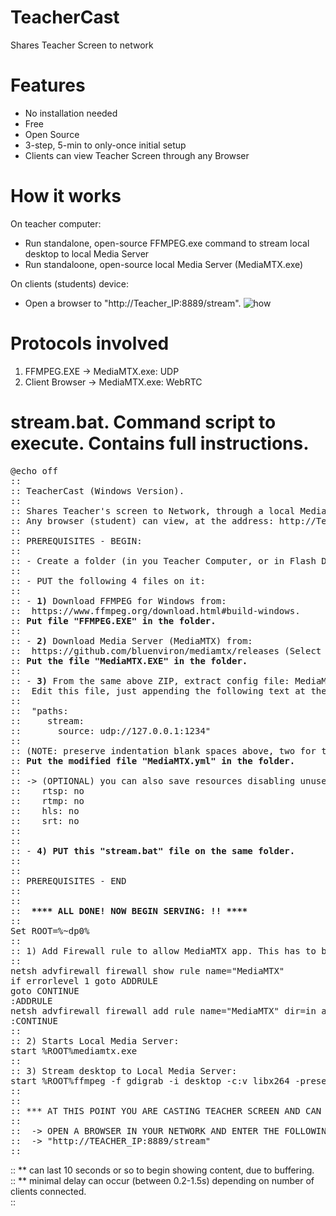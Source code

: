# TeacherCast
Shares Teacher Screen to network

# Features
- No installation needed
- Free
- Open Source
- 3-step, 5-min to only-once initial setup
- Clients can view Teacher Screen through any Browser
  
# How it works
On teacher computer:
  - Run standalone, open-source FFMPEG.exe command to stream local desktop to local Media Server
  - Run standaloone, open-source local Media Server (MediaMTX.exe)

On clients (students) device:
  - Open a browser to "http://Teacher_IP:8889/stream".
![how](https://github.com/blanes/TeacherCast/assets/3591929/9e5a1afc-0a0f-40e7-8a90-441f4f6ed64b)

# Protocols involved
1) FFMPEG.EXE -> MediaMTX.exe: UDP
2) Client Browser -> MediaMTX.exe: WebRTC


# stream.bat. Command script to execute. Contains full instructions.

<pre>
@echo off  
::  
:: TeacherCast (Windows Version).  
::  
:: Shares Teacher's screen to Network, through a local Media Server.  
:: Any browser (student) can view, at the address: http://Teacher_IP:8889/stream  
::  
:: PREREQUISITES - BEGIN:  
::  
:: - Create a folder (in you Teacher Computer, or in Flash Drive, or in network folder...)  
::   
:: - PUT the following 4 files on it:  
::  
:: - <b>1)</b> Download FFMPEG for Windows from:  
::	https://www.ffmpeg.org/download.html#build-windows.
:: <b>Put file "FFMPEG.EXE" in the folder.</b>
::  
:: - <b>2)</b> Download Media Server (MediaMTX) from:  
::	https://github.com/bluenviron/mediamtx/releases (Select last *Windows_amd64* and unzip)  
:: <b>Put the file "MediaMTX.EXE" in the folder.</b>
::  
:: - <b>3)</b> From the same above ZIP, extract config file: MediaMTX.yml  
::	Edit this file, just appending the following text at the end:  
::
::  "paths:  
::     stream:  
::       source: udp://127.0.0.1:1234"  
::
:: (NOTE: preserve indentation blank spaces above, two for the second line and four for the third, as marked)
:: <b>Put the modified file "MediaMTX.yml" in the folder.</b>
::  
:: -> (OPTIONAL) you can also save resources disabling unused protocols on MediaMTX.yml, setting:  
::    rtsp: no  
::    rtmp: no  
::    hls: no  
::    srt: no  
::   
::  
:: - <b>4) PUT this "stream.bat" file on the same folder.  </b>
::  
::  
:: PREREQUISITES - END  
::  
::  
:: <b> **** ALL DONE! NOW BEGIN SERVING: !! ****  </b>
::  
Set ROOT=%~dp0%  
::  
:: 1) Add Firewall rule to allow MediaMTX app. This has to be executed ELEVATED:  
::  
netsh advfirewall firewall show rule name="MediaMTX"  
if errorlevel 1 goto ADDRULE  
goto CONTINUE  
:ADDRULE  
netsh advfirewall firewall add rule name="MediaMTX" dir=in action=allow program="%~dp0%mediamtx.exe" enable=yes  
:CONTINUE  
::  
:: 2) Starts Local Media Server:  
start %ROOT%mediamtx.exe  
::  
:: 3) Stream desktop to Local Media Server:  
start %ROOT%ffmpeg -f gdigrab -i desktop -c:v libx264 -preset ultrafast -f mpegts udp://127.0.0.1:1234?pkt_size=1316  
::  
::   
:: *** AT THIS POINT YOU ARE CASTING TEACHER SCREEN AND CAN CAPTURE IT FROM BROWSERS: ***  
::  
::	-> OPEN A BROWSER IN YOUR NETWORK AND ENTER THE FOLLOWING URL:  
::	-> "http://TEACHER_IP:8889/stream"  
::
</pre>

::	** can last 10 seconds or so to begin showing content, due to buffering.  
::	** minimal delay can occur (between 0.2-1.5s) depending on number of clients connected.  
::  

